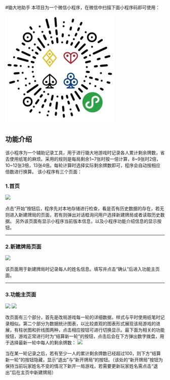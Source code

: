 #锄大地助手
本项目为一个微信小程序，在微信中扫描下面小程序码即可使用：

![](./miniprogram_code.jpg)

## 功能介绍
该小程序为一个辅助记录工具，用于进行锄大地游戏时记录各人累计剩余牌数，省去使用纸笔的麻烦。采用的规则是每局剩余1~7张时按一倍计算，8~9张时2倍，10~12张3倍，13张4倍。每轮计算时选择实际剩余牌数即可，程序会自动按相应倍数进行换算。
该小程序有三个页面：

### 1.首页

![](http://os738issp.bkt.clouddn.com/BigTwoShow_1.jpg)

点击“开始”按钮后，程序先对本地存储进行检查，看是否有历史数据的存在，若无则进入新建牌局的页面，若有则弹出对话框询问用户选择新建牌局或者读取历史数据。
另外该页面有显示小程序当前版本信息，以及小程序功能介绍信息的显示按钮。

---

### 2.新建牌局页面

![](http://os738issp.bkt.clouddn.com/BigTwoShow_2.jpg)

该页面用于新建牌局时记录每人的姓名信息。填写并点击“确认”后进入功能主页面。

---

### 3.功能主页面

![](http://os738issp.bkt.clouddn.com/BigTwoShow_4.jpg)
![](http://os738issp.bkt.clouddn.com/BigTwoShow_5.jpg)

改页面有三个部分，首先是改局游戏每一轮的详细数据，样式与平时使用纸笔时记录相似。第二个部分为数据统计图表，以比较直观的图表形式展现该局游戏的进展，有柱状图和折线图两种，点击相应按钮可进行切换显示。最下面为相关的功能按钮，游戏正常进行时为“结算新一轮”的按钮，点击后会在下方弹出数字拨盘，用于选择最新一轮中每人的剩余牌数：
![](http://os738issp.bkt.clouddn.com/BigTwoShow_3.jpg)

当在某一轮记录之后，若有至少一人的累计剩余牌数已经超过100，则下方“结算新一轮”的按钮隐藏，显示“退出”与“新开牌局”的按钮。（该处的“新开牌局”按钮为保持当前玩家姓名不变的情况下新开一局游戏，若需要更新玩家姓名需点击“退出”后在主页中新建牌局）


